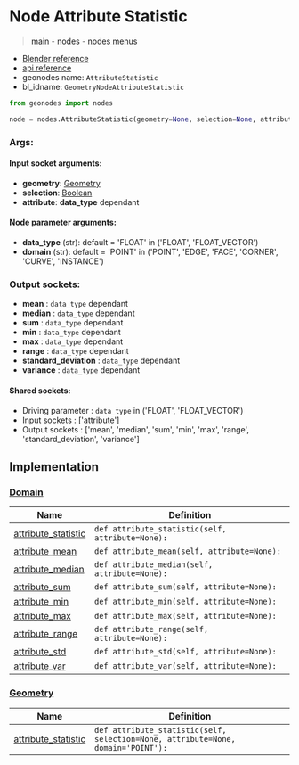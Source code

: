 # Node Attribute Statistic

> [main](../structure.md) - [nodes](nodes.md) - [nodes menus](nodes_menus.md)

- [Blender reference](https://docs.blender.org/manual/en/latest/modeling/geometry_nodes/attribute/attribute_statistic.html)
- [api reference](https://docs.blender.org/api/current/bpy.types.GeometryNodeAttributeStatistic.html)
- geonodes name: `AttributeStatistic`
- bl_idname: `GeometryNodeAttributeStatistic`

```python
from geonodes import nodes

node = nodes.AttributeStatistic(geometry=None, selection=None, attribute=None, data_type='FLOAT', domain='POINT')
```

### Args:

#### Input socket arguments:

- **geometry**: [Geometry](Geometry.md)
- **selection**: [Boolean](Boolean.md)
- **attribute**: **data_type** dependant

#### Node parameter arguments:

- **data_type** (str): default = 'FLOAT' in ('FLOAT', 'FLOAT_VECTOR')
- **domain** (str): default = 'POINT' in ('POINT', 'EDGE', 'FACE', 'CORNER', 'CURVE', 'INSTANCE')

### Output sockets:

- **mean** : ``data_type`` dependant
- **median** : ``data_type`` dependant
- **sum** : ``data_type`` dependant
- **min** : ``data_type`` dependant
- **max** : ``data_type`` dependant
- **range** : ``data_type`` dependant
- **standard_deviation** : ``data_type`` dependant
- **variance** : ``data_type`` dependant

#### Shared sockets:

- Driving parameter : ``data_type`` in ('FLOAT', 'FLOAT_VECTOR')
- Input sockets  : ['attribute']
- Output sockets : ['mean', 'median', 'sum', 'min', 'max', 'range', 'standard_deviation', 'variance']
## Implementation

### [Domain](Domain.md)

| Name | Definition |
|------|------------|
 | [attribute_statistic](Domain.md#attribute_statistic) | `def attribute_statistic(self, attribute=None):` |
 | [attribute_mean](Domain.md#attribute_mean) | `def attribute_mean(self, attribute=None):` |
 | [attribute_median](Domain.md#attribute_median) | `def attribute_median(self, attribute=None):` |
 | [attribute_sum](Domain.md#attribute_sum) | `def attribute_sum(self, attribute=None):` |
 | [attribute_min](Domain.md#attribute_min) | `def attribute_min(self, attribute=None):` |
 | [attribute_max](Domain.md#attribute_max) | `def attribute_max(self, attribute=None):` |
 | [attribute_range](Domain.md#attribute_range) | `def attribute_range(self, attribute=None):` |
 | [attribute_std](Domain.md#attribute_std) | `def attribute_std(self, attribute=None):` |
 | [attribute_var](Domain.md#attribute_var) | `def attribute_var(self, attribute=None):` |

### [Geometry](Geometry.md)

| Name | Definition |
|------|------------|
 | [attribute_statistic](Geometry.md#attribute_statistic) | `def attribute_statistic(self, selection=None, attribute=None, domain='POINT'):` |

